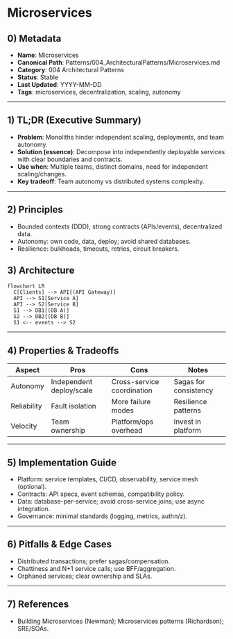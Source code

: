 # Microservices

## 0) Metadata
- **Name**: Microservices
- **Canonical Path**: Patterns/004_ArchitecturalPatterns/Microservices.md
- **Category**: 004 Architectural Patterns
- **Status**: Stable
- **Last Updated**: YYYY-MM-DD
- **Tags**: microservices, decentralization, scaling, autonomy

---

## 1) TL;DR (Executive Summary)
- **Problem**: Monoliths hinder independent scaling, deployments, and team autonomy.
- **Solution (essence)**: Decompose into independently deployable services with clear boundaries and contracts.
- **Use when**: Multiple teams, distinct domains, need for independent scaling/changes.
- **Key tradeoff**: Team autonomy vs distributed systems complexity.

---

## 2) Principles
- Bounded contexts (DDD), strong contracts (APIs/events), decentralized data.
- Autonomy: own code, data, deploy; avoid shared databases.
- Resilience: bulkheads, timeouts, retries, circuit breakers.

## 3) Architecture
```mermaid
flowchart LR
  C[Clients] --> API[(API Gateway)]
  API --> S1[Service A]
  API --> S2[Service B]
  S1 --> DB1[(DB A)]
  S2 --> DB2[(DB B)]
  S1 <-- events --> S2
```

---

## 4) Properties & Tradeoffs
| Aspect | Pros | Cons | Notes |
|---|---|---|---|
| Autonomy | Independent deploy/scale | Cross-service coordination | Sagas for consistency |
| Reliability | Fault isolation | More failure modes | Resilience patterns |
| Velocity | Team ownership | Platform/ops overhead | Invest in platform |

---

## 5) Implementation Guide
- Platform: service templates, CI/CD, observability, service mesh (optional).
- Contracts: API specs, event schemas, compatibility policy.
- Data: database-per-service; avoid cross-service joins; use async integration.
- Governance: minimal standards (logging, metrics, authn/z).

---

## 6) Pitfalls & Edge Cases
- Distributed transactions; prefer sagas/compensation.
- Chattiness and N+1 service calls; use BFF/aggregation.
- Orphaned services; clear ownership and SLAs.

---

## 7) References
- Building Microservices (Newman); Microservices patterns (Richardson); SRE/SOAs.
